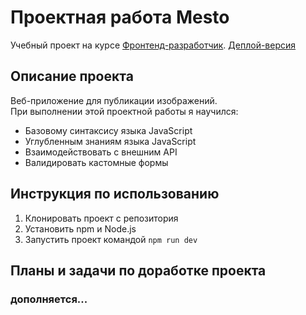 # Проектная работа Mesto  
Учебный проект на курсе [Фронтенд-разработчик](https://practicum.yandex.ru/frontend-developer-ab/). 
[Деплой-версия](https://kersss71.github.io/mesto-project-ff/)

## Описание проекта  

Веб-приложение для публикации изображений.  
При выполнении этой проектной работы я научился:
* Базовому синтаксису языка JavaScript
* Углубленным знаниям языка JavaScript  
* Взаимодействовать с внешним API  
* Валидировать кастомные формы  

## Инструкция по использованию  
1. Клонировать проект с репозитория  
2. Установить npm и Node.js
3. Запустить проект командой `npm run dev`

## Планы и задачи по доработке проекта  
### дополняется...

